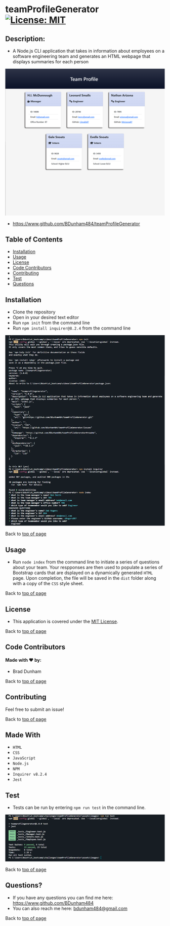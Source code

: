
# teamProfileGenerator <br>[![License: MIT](https://img.shields.io/badge/License-MIT-yellow.svg)](https://opensource.org/licenses/MIT)


## Description: 

* A Node.js CLI application that takes in information about employees on a software engineering team and generates an HTML webpage that displays summaries for each person

![teamProfileGenerator](./assets/images/team-raising.png)

* <a href='https://www.github.com/BDunham484/teamProfileGenerator'>https://www.github.com/BDunham484/teamProfileGenerator</a>

## Table of Contents

- [Installation](#installation)
- [Usage](#usage)
- [License](#license)
- [Code Contributors](#code-contributors)
- [Contributing](#contributing)
- [Test](#test)
- [Questions](#questions)

## Installation

* Clone the repository
*  Open in your desired text editor
*  Run `npm init` from the command line
*  Run `npm install inquirer@8.2.4` from the command line

![teamProfileGenerator](./assets/images/team-install.png)

Back to [top of page](# )

## Usage

* Run `node index` from the command line to initiate a series of questions about your team. Your respponses are then used to populate a series of Bootstrap cards that are dsplayed on a dynamically generated `HTML` page. Upon completion, the file will be saved in the `dist` folder along with a copy of the `CSS` style sheet.



Back to [top of page](# )

## License

* This application is covered under the <a href='https://opensource.org/licenses/MIT'>MIT License</a>.

Back to [top of page](# )


## Code Contributors

#### Made with ❤️ by:

* Brad Dunham



Back to [top of page](# )

## Contributing

Feel free to submit an issue!

Back to [top of page](# )

## Made With

* `HTML`
* `CSS`
* `JavaScript`
* `Node.js`
* `NPM`
* `Inquirer v8.2.4`
* `Jest`

## Test

* Tests can be run by entering `npm run test` in the command line.

![teamProfileGenerator](./assets/images/team-tests.png)



Back to [top of page](# )

## Questions?

* If you have any questions you can find me here: <https://www.github.com/BDunham484>
* You can also reach me here: bdunham484@gmail.com

Back to [top of page](# )

    

